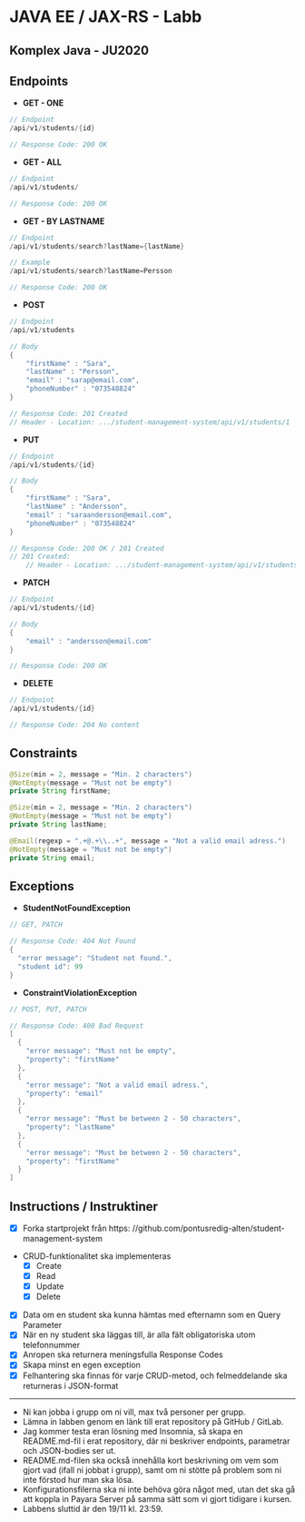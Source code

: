 # JAVA EE / JAX-RS - Labb
## Komplex Java - JU2020



## Endpoints

* **GET - ONE** 

```java
// Endpoint
/api/v1/students/{id}

// Response Code: 200 OK
```


* **GET - ALL** 

```java
// Endpoint
/api/v1/students/

// Response Code: 200 OK
```



* **GET - BY LASTNAME**

```java
// Endpoint
/api/v1/students/search?lastName={lastName}

// Example
/api/v1/students/search?lastName=Persson

// Response Code: 200 OK
```



* **POST** 

```java
// Endpoint
/api/v1/students

// Body
{
	"firstName" : "Sara", 
	"lastName" : "Persson", 
	"email" : "sarap@email.com",
	"phoneNumber" : "073548824"
}

// Response Code: 201 Created
// Header - Location: .../student-management-system/api/v1/students/1
```



* **PUT**

```java
// Endpoint
/api/v1/students/{id}

// Body
{
	"firstName" : "Sara",
	"lastName" : "Andersson",
	"email" : "saraandersson@email.com",
	"phoneNumber" : "073548824"
}

// Response Code: 200 OK / 201 Created
// 201 Created: 
	// Header - Location: .../student-management-system/api/v1/students/1
```



* **PATCH**

```java
// Endpoint
/api/v1/students/{id}

// Body
{
	"email" : "andersson@email.com"
}

// Response Code: 200 OK 
```



* **DELETE**

```java
// Endpoint
/api/v1/students/{id}

// Response Code: 204 No content
```



## Constraints

```java
@Size(min = 2, message = "Min. 2 characters")
@NotEmpty(message = "Must not be empty")
private String firstName;

@Size(min = 2, message = "Min. 2 characters")
@NotEmpty(message = "Must not be empty")
private String lastName;

@Email(regexp = ".+@.+\\..+", message = "Not a valid email adress.")
@NotEmpty(message = "Must not be empty")
private String email;
```



## Exceptions

* **StudentNotFoundException** 

```java
// GET, PATCH

// Response Code: 404 Not Found
{
  "error message": "Student not found.",
  "student id": 99
}
```



* **ConstraintViolationException**

```java
// POST, PUT, PATCH

// Response Code: 400 Bad Request
[
  {
    "error message": "Must not be empty",
    "property": "firstName"
  },
  {
    "error message": "Not a valid email adress.",
    "property": "email"
  },
  {
    "error message": "Must be between 2 - 50 characters",
    "property": "lastName"
  },
  {
    "error message": "Must be between 2 - 50 characters",
    "property": "firstName"
  }
]
```



## Instructions / Instruktiner

- [x] Forka startprojekt från https: //github.com/pontusredig-alten/student-management-system
- CRUD-funktionalitet ska implementeras
    - [X] Create
    - [X] Read
    - [X] Update
    - [X] Delete
- [x] Data om en student ska kunna hämtas med efternamn som en Query Parameter
- [x] När en ny student ska läggas till, är alla fält obligatoriska utom telefonnummer
- [x] Anropen ska returnera meningsfulla Response Codes
- [x] Skapa minst en egen exception
- [x] Felhantering ska finnas för varje CRUD-metod, och felmeddelande ska returneras i JSON-format

______________

- Ni kan jobba i grupp om ni vill, max två personer per grupp.
- Lämna in labben genom en länk till erat repository på GitHub / GitLab.
- Jag kommer testa eran lösning med Insomnia, så skapa en README.md-fil i erat repository, där ni beskriver endpoints,
  parametrar och JSON-bodies ser ut.
- README.md-filen ska också innehålla kort beskrivning om vem som gjort vad (ifall ni jobbat i grupp), samt om ni stötte
  på problem som ni inte förstod hur man ska lösa.
- Konfigurationsfilerna ska ni inte behöva göra något med, utan det ska gå att koppla in Payara Server på samma sätt som
  vi gjort tidigare i kursen.
- Labbens sluttid är den 19/11 kl. 23:59.
